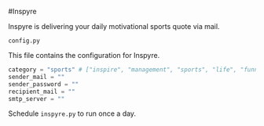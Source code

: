 #Inspyre

Inspyre is delivering your daily motivational sports quote via mail.

`config.py`

This file contains the configuration for Inspyre.
```python
category = "sports" # ["inspire", "management", "sports", "life", "funny", "love", "art"]
sender_mail = ""
sender_password = ""
recipient_mail = ""
smtp_server = ""
```

Schedule `inspyre.py` to run once a day.